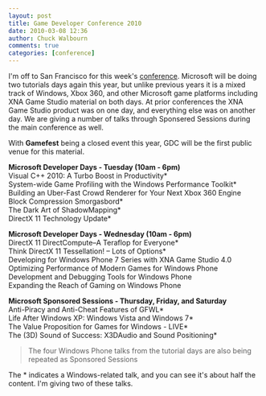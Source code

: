 ```yaml
---
layout: post
title: Game Developer Conference 2010
date: 2010-03-08 12:36
author: Chuck Walbourn
comments: true
categories: [conference]
---
```

I'm off to San Francisco for this week's <a href="http://www.gdconf.com/">conference</a>. Microsoft will be doing two tutorials days again this year, but unlike previous years it is a mixed track of Windows, Xbox 360, and other Microsoft game platforms including XNA Game Studio material on both days. At prior conferences the XNA Game Studio product was on one day, and everything else was on another day. We are giving a number of talks through Sponsered Sessions during the main conference as well.
<!--more-->

With **Gamefest** being a closed event this year, GDC will be the first public venue for this material.

<strong>Microsoft Developer Days - Tuesday (10am - 6pm)</strong>  
Visual C++ 2010: A Turbo Boost in Productivity*  
System-wide Game Profiling with the Windows Performance Toolkit*  
Building an Uber-Fast Crowd Renderer for Your Next Xbox 360 Engine  
Block Compression Smorgasbord*  
The Dark Art of ShadowMapping*  
DirectX 11 Technology Update*

<strong>Microsoft Developer Days - Wednesday (10am - 6pm)</strong>  
DirectX 11 DirectCompute–A Teraflop for Everyone*  
Think DirectX 11 Tessellation! – Lots of Options*  
Developing for Windows Phone 7 Series with XNA Game Studio 4.0  
Optimizing Performance of Modern Games for Windows Phone  
Development and Debugging Tools for Windows Phone  
Expanding the Reach of Gaming on Windows Phone

<strong>Microsoft Sponsored Sessions - Thursday, Friday, and Saturday</strong>  
Anti-Piracy and Anti-Cheat Features of GFWL*  
Life After Windows XP: Windows Vista and Windows 7*  
The Value Proposition for Games for Windows - LIVE*  
The (3D) Sound of Success: X3DAudio and Sound Positioning*

> The four Windows Phone talks from the tutorial days are also being repeated as Sponsored Sessions

The * indicates a Windows-related talk, and you can see it's about half the content. I'm giving two of these talks.
